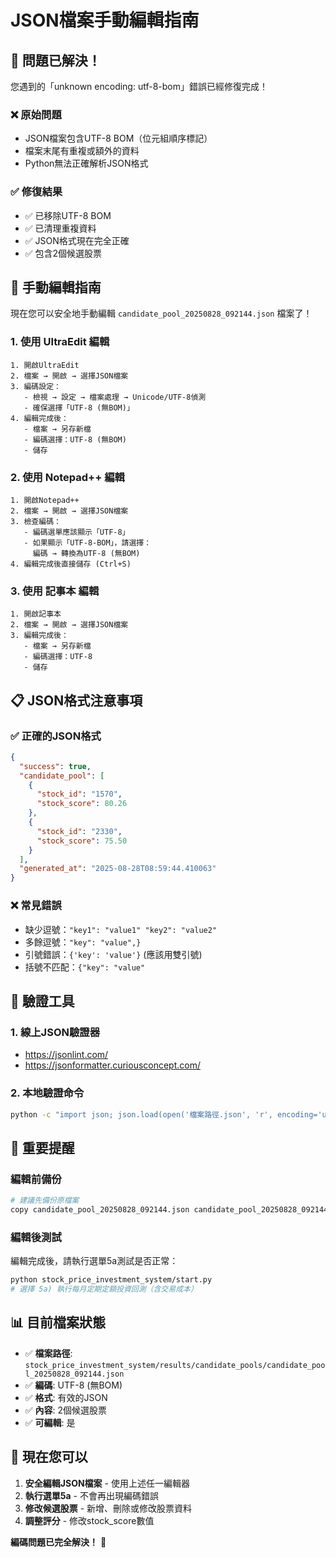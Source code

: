 # JSON檔案手動編輯指南

## 🎉 **問題已解決！**

您遇到的「unknown encoding: utf-8-bom」錯誤已經修復完成！

### ❌ **原始問題**
- JSON檔案包含UTF-8 BOM（位元組順序標記）
- 檔案末尾有重複或額外的資料
- Python無法正確解析JSON格式

### ✅ **修復結果**
- ✅ 已移除UTF-8 BOM
- ✅ 已清理重複資料
- ✅ JSON格式現在完全正確
- ✅ 包含2個候選股票

## 📝 **手動編輯指南**

現在您可以安全地手動編輯 `candidate_pool_20250828_092144.json` 檔案了！

### 1. 使用 **UltraEdit** 編輯

```
1. 開啟UltraEdit
2. 檔案 → 開啟 → 選擇JSON檔案
3. 編碼設定：
   - 檢視 → 設定 → 檔案處理 → Unicode/UTF-8偵測
   - 確保選擇「UTF-8 (無BOM)」
4. 編輯完成後：
   - 檔案 → 另存新檔
   - 編碼選擇：UTF-8 (無BOM)
   - 儲存
```

### 2. 使用 **Notepad++** 編輯

```
1. 開啟Notepad++
2. 檔案 → 開啟 → 選擇JSON檔案
3. 檢查編碼：
   - 編碼選單應該顯示「UTF-8」
   - 如果顯示「UTF-8-BOM」，請選擇：
     編碼 → 轉換為UTF-8 (無BOM)
4. 編輯完成後直接儲存 (Ctrl+S)
```

### 3. 使用 **記事本** 編輯

```
1. 開啟記事本
2. 檔案 → 開啟 → 選擇JSON檔案
3. 編輯完成後：
   - 檔案 → 另存新檔
   - 編碼選擇：UTF-8
   - 儲存
```

## 📋 **JSON格式注意事項**

### ✅ **正確的JSON格式**
```json
{
  "success": true,
  "candidate_pool": [
    {
      "stock_id": "1570",
      "stock_score": 80.26
    },
    {
      "stock_id": "2330", 
      "stock_score": 75.50
    }
  ],
  "generated_at": "2025-08-28T08:59:44.410063"
}
```

### ❌ **常見錯誤**
- 缺少逗號：`"key1": "value1" "key2": "value2"`
- 多餘逗號：`"key": "value",}`
- 引號錯誤：`{'key': 'value'}` (應該用雙引號)
- 括號不匹配：`{"key": "value"`

## 🔧 **驗證工具**

### 1. **線上JSON驗證器**
- https://jsonlint.com/
- https://jsonformatter.curiousconcept.com/

### 2. **本地驗證命令**
```bash
python -c "import json; json.load(open('檔案路徑.json', 'r', encoding='utf-8')); print('✅ JSON格式正確')"
```

## 🚨 **重要提醒**

### **編輯前備份**
```bash
# 建議先備份原檔案
copy candidate_pool_20250828_092144.json candidate_pool_20250828_092144.json.backup
```

### **編輯後測試**
編輯完成後，請執行選單5a測試是否正常：
```bash
python stock_price_investment_system/start.py
# 選擇 5a) 執行每月定期定額投資回測（含交易成本）
```

## 📊 **目前檔案狀態**

- ✅ **檔案路徑**: `stock_price_investment_system/results/candidate_pools/candidate_pool_20250828_092144.json`
- ✅ **編碼**: UTF-8 (無BOM)
- ✅ **格式**: 有效的JSON
- ✅ **內容**: 2個候選股票
- ✅ **可編輯**: 是

## 🎯 **現在您可以**

1. **安全編輯JSON檔案** - 使用上述任一編輯器
2. **執行選單5a** - 不會再出現編碼錯誤
3. **修改候選股票** - 新增、刪除或修改股票資料
4. **調整評分** - 修改stock_score數值

**編碼問題已完全解決！** 🎉
